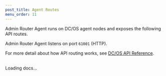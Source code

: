 ```yaml
---
post_title: Agent Routes
menu_order: 11
---
```


Admin Router Agent runs on DC/OS agent nodes and exposes the following API routes.

Admin Router Agent listens on port `61001` (HTTP).

For more detail about how API routing works, see [DC/OS API Reference](/docs/1.11/api/).

<br/>

<div id="html-include" class="html-include" data-api="/docs/1.11/api/nginx.agent.html" data-init="NgindoxInit">
	<div class="info" id="api_info">
		<div class="info_title">Loading docs...</div>
	<div class="info_description markdown"></div>
</div>
